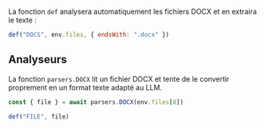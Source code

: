 La fonction `def` analysera automatiquement les fichiers DOCX et en extraira le texte :

```javascript
def("DOCS", env.files, { endsWith: ".docx" })
```

## Analyseurs

La fonction `parsers.DOCX` lit un fichier DOCX et tente de le convertir proprement en un format texte adapté au LLM.

```js
const { file } = await parsers.DOCX(env.files[0])

def("FILE", file)
```